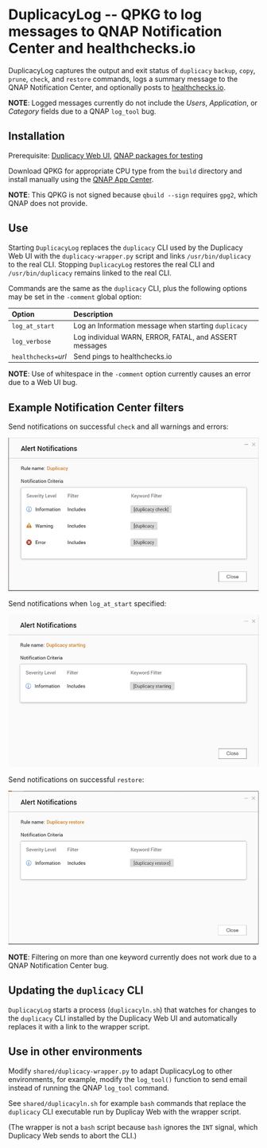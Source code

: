 # DuplicacyLog -- QPKG to log messages to QNAP Notification Center and healthchecks.io

DuplicacyLog captures the output and exit status of `duplicacy` `backup`, 
`copy`, `prune`, `check`, and `restore` commands, logs a summary message 
to the QNAP Notification Center, and optionally posts to 
[healthchecks.io](https://healthchecks.io/). 

**NOTE**: Logged messages currently do not include the *Users*, 
*Application*, or *Category* fields due to a QNAP `log_tool` bug. 

## Installation

Prerequisite: [Duplicacy Web UI](https://duplicacy.com/buy.html),
[QNAP packages for testing](https://forum.duplicacy.com/t/qnap-packages-for-testing/4114)

Download QPKG for appropriate CPU type from the `build` directory and install manually using the
[QNAP App Center](https://www.qnap.com/en/how-to/knowledge-base/article/how-to-install-qnap-applications-qpkg-files-manually/).

**NOTE**: This QPKG is not signed because `qbuild --sign` requires
`gpg2`, which QNAP does not provide.

## Use

Starting `DuplicacyLog` replaces the `duplicacy` CLI used by the Duplicacy 
Web UI with the `duplicacy-wrapper.py` script and links 
`/usr/bin/duplicacy` to the real CLI. Stopping `DuplicacyLog` restores 
the real CLI and `/usr/bin/duplicacy` remains linked to the real CLI. 

Commands are the same as the `duplicacy` CLI, plus the following options 
may be set in the `-comment` global option: 
	
Option				| Description
:---				| :---
`log_at_start`		| Log an Information message when starting `duplicacy`	
`log_verbose`		| Log individual WARN, ERROR, FATAL, and ASSERT messages
`healthchecks=`*url*| Send pings to healthchecks.io

**NOTE**: Use of whitespace in the `-comment` option currently causes an 
error due to a Web UI bug. 

## Example Notification Center filters

Send notifications on successful `check` and all warnings and errors:

![Duplicacy Alert Notification Rule](./images/Duplicacy_rule.jpg)

Send notifications when `log_at_start` specified:

![Duplicacy starting Alert Notification Rule](./images/Duplicacy_starting_rule.jpg)

Send notifications on successful `restore`:

![Duplicacy restore Alert Notification Rule](./images/Duplicacy_restore_rule.jpg)

**NOTE**: Filtering on more than one keyword currently does not work due to a QNAP
Notification Center bug.

## Updating the `duplicacy` CLI

`DuplicacyLog` starts a process (`duplicacyln.sh`) that watches for changes
to the `duplicacy` CLI installed by the Duplicacy Web UI and automatically
replaces it with a link to the wrapper script.

## Use in other environments

Modify `shared/duplicacy-wrapper.py` to adapt DuplicacyLog to other 
environments, for example, modify the `log_tool()` function to send 
email instead of running the QNAP `log_tool` command. 

See `shared/duplicacyln.sh` for example `bash` commands that replace 
the `duplicacy` CLI executable run by Duplicay Web with the wrapper 
script. 

(The wrapper is not a `bash` script because `bash` ignores the `INT` signal,
which Duplicacy Web sends to abort the CLI.)
